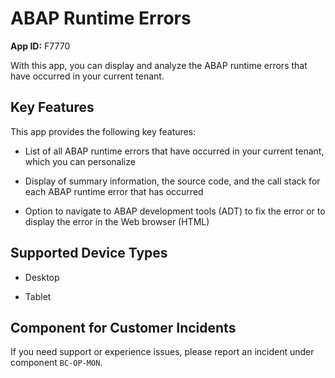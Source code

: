 <!-- loioe10934b43ef041c79a6efecffb09964a -->

# ABAP Runtime Errors

**App ID:** F7770



With this app, you can display and analyze the ABAP runtime errors that have occurred in your current tenant.



## Key Features

This app provides the following key features:



-   List of all ABAP runtime errors that have occurred in your current tenant, which you can personalize

-   Display of summary information, the source code, and the call stack for each ABAP runtime error that has occurred

-   Option to navigate to ABAP development tools \(ADT\) to fix the error or to display the error in the Web browser \(HTML\)




## Supported Device Types

-   Desktop

-   Tablet




<a name="loioe10934b43ef041c79a6efecffb09964a__customer_component"/>

## Component for Customer Incidents

If you need support or experience issues, please report an incident under component `BC-OP-MON`.

